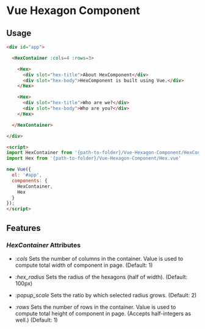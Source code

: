 # Vue Hexagon Component

## Usage

```html
<div id="app">

  <HexContainer :cols=4 :rows=3>

    <Hex>
      <div slot="hex-title">About HexComponent</div>
      <div slot="hex-body">HexComponent is built using Vue.</div>
    </Hex>

    <Hex>
      <div slot="hex-title">Who are we?</div>
      <div slot="hex-body">Who are you?</div>
    </Hex>

  </HexContainer>

</div>

<script>
import HexContainer from '{path-to-folder}/Vue-Hexagon-Component/HexContainer.vue'
import Hex from '{path-to-folder}/Vue-Hexagon-Component/Hex.vue'

new Vue({
  el: '#app',
  components: {
    HexContainer,
    Hex
  }
});
</script>
```

## Features

### *HexContainer* Attributes

* _:cols_ Sets the number of columns in the container. Value is used to compute total width of component in page. (Default: 1)

* _:hex_radius_ Sets the radius of the hexagons (half of width). (Default: 100px)

* _:popup_scale_ Sets the ratio by which selected radius grows. (Default: 2)

* _:rows_ Sets the number of rows in the container. Value is used to compute total height of component in page. (Accepts half-integers as well.) (Default: 1)
